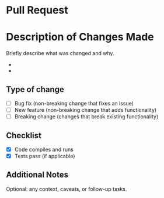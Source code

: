 # Pull Request

# Description of Changes Made

Briefly describe what was changed and why.

-
-


## Type of change

- [ ] Bug fix (non-breaking change that fixes an issue)
- [ ] New feature (non-breaking change that adds functionality)
- [ ] Breaking change (changes that break existing functionality)

## Checklist

- [x] Code compiles and runs
- [x] Tests pass (if applicable)

## Additional Notes

Optional: any context, caveats, or follow-up tasks.
